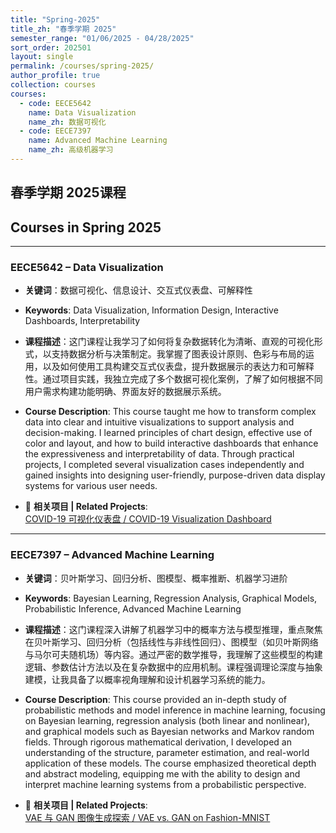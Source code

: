 ```yaml
---
title: "Spring-2025"
title_zh: "春季学期 2025"
semester_range: "01/06/2025 - 04/28/2025"
sort_order: 202501
layout: single
permalink: /courses/spring-2025/
author_profile: true
collection: courses
courses:
  - code: EECE5642
    name: Data Visualization
    name_zh: 数据可视化
  - code: EECE7397
    name: Advanced Machine Learning
    name_zh: 高级机器学习
---
```


## 春季学期 2025课程  
## Courses in Spring 2025

---

### EECE5642 – Data Visualization  
- **关键词**：数据可视化、信息设计、交互式仪表盘、可解释性  
- **Keywords**: Data Visualization, Information Design, Interactive Dashboards, Interpretability  

- **课程描述**：这门课程让我学习了如何将复杂数据转化为清晰、直观的可视化形式，以支持数据分析与决策制定。我掌握了图表设计原则、色彩与布局的运用，以及如何使用工具构建交互式仪表盘，提升数据展示的表达力和可解释性。通过项目实践，我独立完成了多个数据可视化案例，了解了如何根据不同用户需求构建功能明确、界面友好的数据展示系统。  
- **Course Description**: This course taught me how to transform complex data into clear and intuitive visualizations to support analysis and decision-making. I learned principles of chart design, effective use of color and layout, and how to build interactive dashboards that enhance the expressiveness and interpretability of data. Through practical projects, I completed several visualization cases independently and gained insights into designing user-friendly, purpose-driven data display systems for various user needs.

- 🔗 **相关项目 | Related Projects**:  
  [COVID-19 可视化仪表盘 / COVID-19 Visualization Dashboard](/projects/covid19-visual-dashboard/)

---

### EECE7397 – Advanced Machine Learning  
- **关键词**：贝叶斯学习、回归分析、图模型、概率推断、机器学习进阶  
- **Keywords**: Bayesian Learning, Regression Analysis, Graphical Models, Probabilistic Inference, Advanced Machine Learning  

- **课程描述**：这门课程深入讲解了机器学习中的概率方法与模型推理，重点聚焦在贝叶斯学习、回归分析（包括线性与非线性回归）、图模型（如贝叶斯网络与马尔可夫随机场）等内容。通过严密的数学推导，我理解了这些模型的构建逻辑、参数估计方法以及在复杂数据中的应用机制。课程强调理论深度与抽象建模，让我具备了以概率视角理解和设计机器学习系统的能力。  
- **Course Description**: This course provided an in-depth study of probabilistic methods and model inference in machine learning, focusing on Bayesian learning, regression analysis (both linear and nonlinear), and graphical models such as Bayesian networks and Markov random fields. Through rigorous mathematical derivation, I developed an understanding of the structure, parameter estimation, and real-world application of these models. The course emphasized theoretical depth and abstract modeling, equipping me with the ability to design and interpret machine learning systems from a probabilistic perspective.

- 🔗 **相关项目 | Related Projects**:  
  [VAE 与 GAN 图像生成探索 / VAE vs. GAN on Fashion-MNIST](/projects/vae-gan-fashionmnist/)
